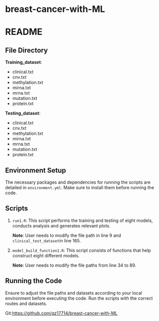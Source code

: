 # breast-cancer-with-ML
# README 

## File Directory 

**Training_dataset**: 
- clinical.txt
- cnv.txt
- methylation.txt
- mirna.txt
- mrna.txt
- mutation.txt
- protein.txt

**Testing_dataset**:
- clinical.txt
- cnv.txt
- methylation.txt
- mirna.txt
- mrna.txt
- mutation.txt
- protein.txt

## Environment Setup
The necessary packages and dependencies for running the scripts are detailed in `environment.yml`. Make sure to install them before running the code.

## Scripts
1. `run1.R`: This script performs the training and testing of eight models, conducts analysis and generates relevant plots. 

    **Note**: User needs to modify the file path in line 9 and `clinical_test_dataset`in line 165.

2. `model_build_function1.R`: This script consists of functions that help construct eight different models. 

    **Note**: User needs to modify the file paths from line 34 to 89. 

## Running the Code
Ensure to adjust the file paths and datasets according to your local environment before executing the code. Run the scripts with the correct routes and datasets.

Git:https://github.com/qz17714/breast-cancer-with-ML
